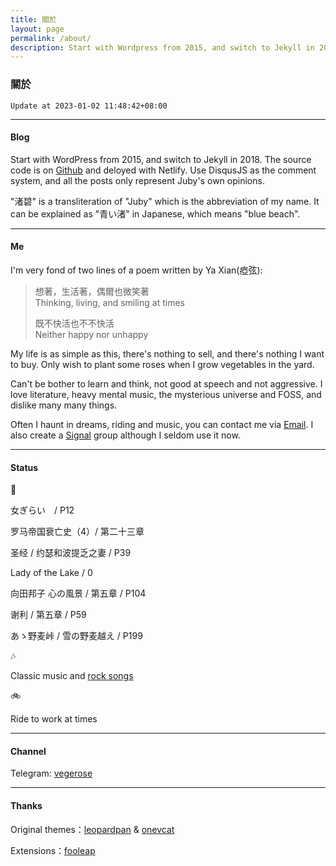 ```yaml
---
title: 關於
layout: page 
permalink: /about/
description: Start with Wordpress from 2015, and switch to Jekyll in 2018. Source code is on Github and deloyed with Netlify. Use DisqusJS as comment system, and all the posts only represent Juby's own views.
---
```


### 關於

`Update at 2023-01-02 11:48:42+08:00`

------------------

#### Blog

Start with WordPress from 2015, and switch to Jekyll in 2018. The source code is on [Github](https://github.com/jubyshu/nagisaao) and deloyed with Netlify. Use DisqusJS as the comment system, and all the posts only represent Juby's own opinions.

"渚碧" is a transliteration of "Juby" which is the abbreviation of my name. It can be explained as "青い渚" in Japanese, which means "blue beach".

-------------------

#### Me

I'm very fond of two lines of a poem written by Ya Xian(瘂弦):

> 想著，生活著，偶爾也微笑著  
> Thinking, living, and smiling at times
> 
> 既不快活也不不快活  
> Neither happy nor unhappy

My life is as simple as this, there's nothing to sell, and there's nothing I want to buy. Only wish to plant some roses when I grow vegetables in the yard.

Can't be bother to learn and think, not good at speech and not aggressive. I love literature, heavy mental music, the mysterious universe and FOSS, and dislike many many things.

Often I haunt in dreams, riding and music, you can contact me via [Email](mailto:hbt5aggwr@relay.firefox.com). I also create a [Signal](https://bit.ly/3rMIP6f) group although I seldom use it now.

-------------------

#### Status

📖

女ぎらい　/ P12

罗马帝国衰亡史（4）/ 第二十三章

圣经 / 约瑟和波提乏之妻 / P39

Lady of the Lake / 0

向田邦子 心の風景 / 第五章 / P104

谢利 / 第五章 / P59

あゝ野麦峠 / 雪の野麦越え / P199

🎶

Classic music and [rock songs](https://open.spotify.com/playlist/0N78QnMKsDTYcjqdhigqvt) 

🚲

Ride to work at times

-------------------

#### Channel

Telegram: [vegerose](https://t.me/vegerose)

-------------------

#### Thanks

Original themes：[leopardpan](https://github.com/leopardpan/leopardpan.github.io/) & [onevcat](https://github.com/onevcat/vno-jekyll)

Extensions：[fooleap](https://blog.fooleap.org/)